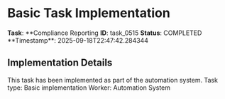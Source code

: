 # Basic Task Implementation

**Task**: **Compliance Reporting
**ID**: task_0515
**Status**: COMPLETED
**Timestamp\*\*: 2025-09-18T22:47:42.284344

## Implementation Details

This task has been implemented as part of the automation system.
Task type: Basic implementation
Worker: Automation System
